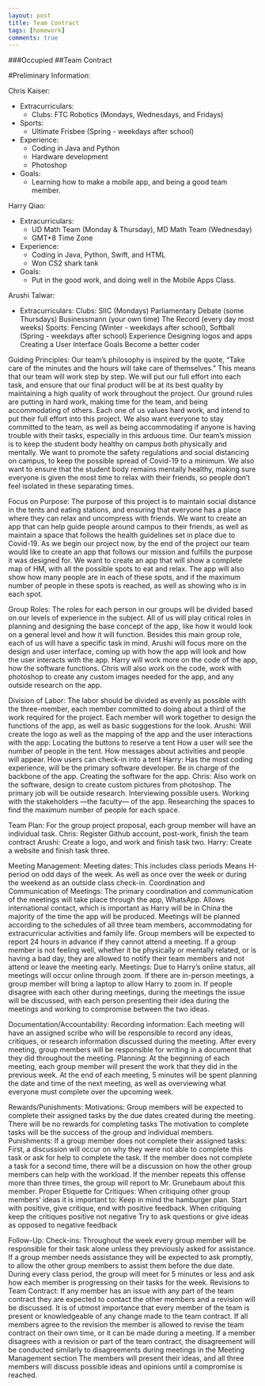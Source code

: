 ```yaml
---
layout: post
title: Team Contract
tags: [homework]
comments: true
---
```


###Occupied
##Team Contract

#Preliminary Information: 

Chris Kaiser: 
- Extracurriculars:
  - Clubs: FTC Robotics (Mondays, Wednesdays, and Fridays)
- Sports: 
  - Ultimate Frisbee (Spring - weekdays after school)
- Experience:
  - Coding in Java and Python
  - Hardware development
  - Photoshop
- Goals: 
  - Learning how to make a mobile app, and being a good team member.

Harry Qiao:
- Extracurriculars:
  - UD Math Team (Monday & Thursday), MD Math Team (Wednesday)
  - GMT+8 Time Zone
- Experience: 
  - Coding in Java, Python, Swift, and HTML
  - Won CS2 shark tank
- Goals:
  - Put in the good work, and doing well in the Mobile Apps Class. 

Arushi Talwar:
- Extracurriculars:
Clubs: SIIC (Mondays)
Parliamentary Debate (some Thursdays) 
Businessmann (your own time)
The Record (every day most weeks)
Sports: Fencing (Winter - weekdays after school), Softball (Spring - weekdays after school)
Experience
Designing logos and apps
Creating a User Interface
Goals
 Become a better coder

Guiding Principles: 
	Our team’s philosophy is inspired by the quote, “Take care of the minutes and the hours will take care of themselves.” This means that our team will work step by step. We will put our full effort into each task, and ensure that our final product will be at its best quality by maintaining a high quality of work throughout the project. 
	Our ground rules are putting in hard work, making time for the team, and being accommodating of others. Each one of us values hard work, and intend to put their full effort into this project. We also want everyone to stay committed to the team, as well as being accommodating if anyone is having trouble with their tasks, especially in this arduous time.
	Our team’s mission is to keep the student body healthy on campus both physically and mentally. We want to promote the safety regulations and social distancing on campus, to keep the possible spread of Covid-19 to a minimum. We also want to ensure that the student body remains mentally healthy, making sure everyone is given the most time to relax with their friends, so people don’t feel isolated in these separating times.

Focus on Purpose: 
	The purpose of this project is to maintain social distance in the tents and eating stations, and ensuring that everyone has a place where they can relax and uncompress with friends. We want to create an app that can help guide people around campus to their friends, as well as maintain a space that follows the health guidelines set in place due to Covid-19. As we begin our project now, by the end of the project our team would like to create an app that follows our mission and fulfills the purpose it was designed for. We want to create an app that will show a complete map of HM, with all the possible spots to eat and relax. The app will also show how many people are in each of these spots, and if the maximum number of people in these spots is reached, as well as showing who is in each spot.

Group Roles: 
	The roles for each person in our groups will be divided based on our levels of experience in the subject. All of us will play critical roles in planning and designing the base concept of the app, like how it would look on a general level and how it will function. Besides this main group role, each of us will have a specific task in mind. Arushi will focus more on the design and user interface, coming up with how the app will look and how the user interacts with the app. Harry will work more on the code of the app, how the software functions. Chris will also work on the code, work with photoshop to create any custom images needed for the app, and any outside research on the app.

Division of Labor: 
The labor should be divided as evenly as possible with the three-member, each member committed to doing about a third of the work required for the project. 
Each member will work together to design the functions of the app, as well as basic suggestions for the look. 
Arushi:
Will create the logo as well as the mapping of the app and the user interactions with the app:
Locating the buttons to reserve a tent
How a user will see the number of people in the tent. 
How messages about activities and people will appear. 
How users can check-in into a tent
Harry: 
Has the most coding experience, will be the primary software developer. 
Be in charge of the backbone of the app. 
Creating the software for the app. 
Chris:
 Also work on the software, design to create custom pictures from photoshop.
The primary job will be outside research. 
Interviewing possible users.
Working with the stakeholders —the faculty— of the app. 
Researching the spaces to find the maximum number of people for each space.

Team Plan: 
For the group project proposal, each group member will have an individual task.
Chris: Register Github account, post-work, finish the team contract
Arushi: Create a logo, and work and finish task two.
Harry: Create a website and finish task three.


Meeting Management: 
Meeting dates:
This includes class periods
Means H-period on odd days of the week.
As well as once over the week or during the weekend as an outside class check-in.
Coordination and Communication of Meetings:
The primary coordination and communication of the meetings will take place through the app, WhatsApp.
Allows international contact, which is important as Harry will be in China the majority of the time the app will be produced.
Meetings will be planned according to the schedules of all three team members, accommodating for extracurricular activities and family life.
Group members will be expected to report 24 hours in advance if they cannot attend a meeting.
If a group member is not feeling well, whether it be physically or mentally related, or is having a bad day, they are allowed to notify their team members and not attend or leave the meeting early.
Meetings:
Due to Harry’s online status, all meetings will occur online through zoom. 
If there are in-person meetings, a group member will bring a laptop to allow Harry to zoom in.
If people disagree with each other during meetings, during the meetings the issue will be discussed, with each person presenting their idea during the meetings and working to compromise between the two ideas.

Documentation/Accountability: 
Recording information:
Each meeting will have an assigned scribe who will be responsible to record any ideas, critiques, or research information discussed during the meeting.
After every meeting, group members will be responsible for writing in a document that they did throughout the meeting.
Planning:
At the beginning of each meeting, each group member will present the work that they did in the previous week.
At the end of each meeting, 5 minutes will be spent planning the date and time of the next meeting, as well as overviewing what everyone must complete over the upcoming week.

Rewards/Punishments: 
Motivations:
Group members will be expected to complete their assigned tasks by the due dates created during the meeting.
There will be no rewards for completing tasks
The motivation to complete tasks will be the success of the group and individual members.
Punishments:
If a group member does not complete their assigned tasks:
First, a discussion will occur on why they were not able to complete this task or ask for help to complete the task.
If the member does not complete a task for a second time, there will be a discussion on how the other group members can help with the workload.
If the member repeats this offense more than three times, the group will report to Mr. Grunebaum about this member.
Proper Etiquette for Critiques:
When critiquing other group members’ ideas it is important to:
Keep in mind the hamburger plan.
Start with positive, give critique, end with positive feedback.
When critiquing keep the critiques positive not negative
Try to ask questions or give ideas as opposed to negative feedback

Follow-Up: 
Check-ins:
Throughout the week every group member will be responsible for their task alone unless they previously asked for assistance. 
If a group member needs assistance they will be expected to ask promptly, to allow the other group members to assist them before the due date. 
During every class period, the group will meet for 5 minutes or less and ask how each member is progressing on their tasks for the week.
Revisions to Team Contract:
If any member has an issue with any part of the team contract they are expected to contact the other members and a revision will be discussed.
It is of utmost importance that every member of the team is present or knowledgeable of any change made to the team contract.
If all members agree to the revision the member is allowed to revise the team contract on their own time, or it can be made during a meeting.
If a member disagrees with a revision or part of the team contract, the disagreement will be conducted similarly to disagreements during meetings in the Meeting Management section
The members will present their ideas, and all three members will discuss possible ideas and opinions until a compromise is reached.



